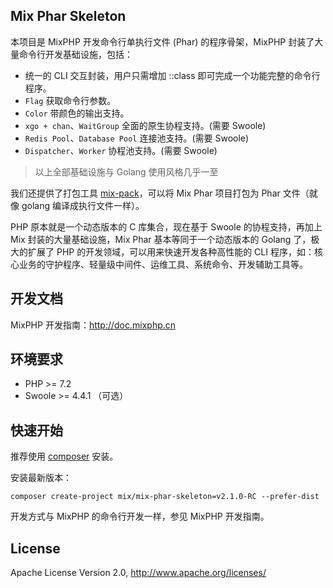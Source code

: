 ## Mix Phar Skeleton

本项目是 MixPHP 开发命令行单执行文件 (Phar) 的程序骨架，MixPHP 封装了大量命令行开发基础设施，包括：

- 统一的 CLI 交互封装，用户只需增加 ::class 即可完成一个功能完整的命令行程序。
- `Flag` 获取命令行参数。
- `Color` 带颜色的输出支持。
- `xgo + chan`、`WaitGroup` 全面的原生协程支持。(需要 Swoole)
- `Redis Pool`、`Database Pool` 连接池支持。(需要 Swoole)
- `Dispatcher`、`Worker` 协程池支持。(需要 Swoole)

> 以上全部基础设施与 Golang 使用风格几乎一至

我们还提供了打包工具 [mix-pack](https://github.com/mix-php/mix-pack)，可以将 Mix Phar 项目打包为 Phar 文件（就像 golang 编译成执行文件一样）。

PHP 原本就是一个动态版本的 C 库集合，现在基于 Swoole 的协程支持，再加上 Mix 封装的大量基础设施，Mix Phar 基本等同于一个动态版本的 Golang 了，极大的扩展了 PHP 的开发领域，可以用来快速开发各种高性能的 CLI 程序，如：核心业务的守护程序、轻量级中间件、运维工具、系统命令、开发辅助工具等。

## 开发文档

MixPHP 开发指南：http://doc.mixphp.cn

## 环境要求

* PHP >= 7.2
* Swoole >= 4.4.1 （可选）

## 快速开始

推荐使用 [composer](https://www.phpcomposer.com/) 安装。

安装最新版本：

```shell
composer create-project mix/mix-phar-skeleton=v2.1.0-RC --prefer-dist
```

开发方式与 MixPHP 的命令行开发一样，参见 MixPHP 开发指南。

## License

Apache License Version 2.0, http://www.apache.org/licenses/

